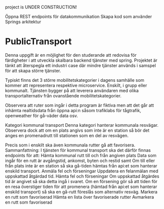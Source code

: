 project is UNDER CONSTRUCTION!

Öppna REST endpoints för datakommunikation
Skapa kod som använder Springs arkitektur

# PublicTransport

Denna uppgift är en möjlighet för den studerande att redovisa för färdigheter i att utveckla skalbara backend tjänster med spring. Projektet är tänkt att återspegla ett industri case där mindre tjänster används i samspel för att skapa större tjänster.

Typiskt finns det 3 större mobilitetskategorier i dagens samhälle som kommer att representera respektive microservice. Enskilt, i grupp eller kommunalt. Tjänsten bygger på att leverera användaren med olika transportalternativ från ovanstående mobilitetskategorier. 

Observera att ruter som ingår i detta program är fiktiva men att det går att inhämta realtidsdata från öppna api:n såsom trafiklabs för tågtrafik, openweather för gå-väder data osv. 

Kategori kommunal transport
Denna kategori hanterar kommunala resvägar. Observera dock att om en plats angivs som inte är en station så bör det anges en promenadrutt till stationen som en del av resvägen.

Precis som i enskilt ska även kommunala rutter gå att favorisera.
Sammanfattning:
I tjänsten för kommunal transport ska det därför finnas endpoints för att:
Hämta kommunal rutt till och från angiven plats
Data som ingår för en rutt är avgångstid, ankomst, byten och restid samt 
Om till eller från plats inte är en station så ska gå-tiden hämtas från api:et som hanterar enskild transport.
Anmäla fel och förseningar
Uppdatera en felanmälan med uppskattad åtgärdad tid.
Hämta fel och förseningar
Om uppskattad åtgärdes tid är angivet så ska detta ingå i svaret.
Om en försening gör så att tiden för en resa överstiger tiden för att promenera (hämtad från api:et som hanterar enskild transport) så ska en gå-rutt föreslås som alternativ resväg.
Markera en rutt som favoriserad
Hämta en lista över favoriserade rutter
Avmarkera en rutt som favoriserad
